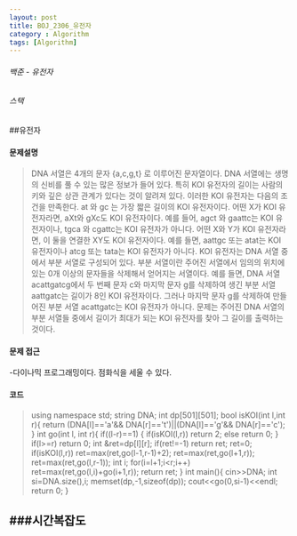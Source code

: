 ```yaml
---
layout: post
title: BOJ_2306_유전자
category : Algorithm
tags: [Algorithm]
---
```

###### 백준 - 유전자

###### 스택


##유전자


#### 문제설명
>DNA 서열은 4개의 문자 {a,c,g,t} 로 이루어진 문자열이다. DNA 서열에는 생명의 신비를 풀 수 있는 많은 정보가 들어 있다. 특히 KOI 유전자의 길이는 사람의 키와 깊은 상관 관계가 있다는 것이 알려져 있다. 이러한 KOI 유전자는 다음의 조건을 만족한다.
at 와 gc 는 가장 짧은 길이의 KOI 유전자이다.
어떤 X가 KOI 유전자라면, aXt와 gXc도 KOI 유전자이다. 예를 들어, agct 와 gaattc는 KOI 유전자이나, tgca 와 cgattc는 KOI 유전자가 아니다.
어떤 X와 Y가 KOI 유전자라면, 이 둘을 연결한 XY도 KOI 유전자이다. 예를 들면, aattgc 또는 atat는 KOI 유전자이나 atcg 또는 tata는 KOI 유전자가 아니다.
KOI 유전자는 DNA 서열 중에서 부분 서열로 구성되어 있다. 부분 서열이란 주어진 서열에서 임의의 위치에 있는 0개 이상의 문자들을 삭제해서 얻어지는 서열이다. 예를 들면, DNA 서열 acattgatcg에서 두 번째 문자 c와 마지막 문자 g를 삭제하여 생긴 부분 서열 aattgatc는 길이가 8인 KOI 유전자이다. 그러나 마지막 문자 g를 삭제하여 만들어진 부분 서열 acattgatc는 KOI 유전자가 아니다.
문제는 주어진 DNA 서열의 부분 서열들 중에서 길이가 최대가 되는 KOI 유전자를 찾아 그 길이를 출력하는 것이다.


#### 문제 접근
-다이나믹 프로그래밍이다. 점화식을 세울 수 있다. 

#### 코드
>using namespace std;
string DNA;
int dp[501][501];
bool isKOI(int l,int r){
    return (DNA[l]=='a'&& DNA[r]=='t')||(DNA[l]=='g'&& DNA[r]=='c');
}
int go(int l, int r){
    if((l-r)==1) {
        if(isKOI(l,r)) return 2;
        else return 0;
    }
    if(l>=r) return 0;
    int &ret=dp[l][r];
    if(ret!=-1) return ret;
    ret=0;
    if(isKOI(l,r)) ret=max(ret,go(l-1,r-1)+2);
    ret=max(ret,go(l+1,r));
    ret=max(ret,go(l,r-1));
    int i;
    for(i=l+1;i<r;i++) ret=max(ret,go(l,i)+go(i+1,r));
    return ret;
}
int main(){
    cin>>DNA;
    int si=DNA.size(),i;
    memset(dp,-1,sizeof(dp));
    cout<<go(0,si-1)<<endl; 
    return 0;
}


###시간복잡도
- 
